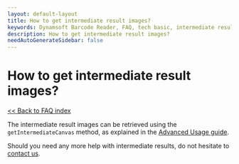 ```yaml
---
layout: default-layout
title: How to get intermediate result images?
keywords: Dynamsoft Barcode Reader, FAQ, tech basic, intermediate result images
description: How to get intermediate result images?
needAutoGenerateSidebar: false
---
```


# How to get intermediate result images?

[<< Back to FAQ index](index.md)

The intermediate result images can be retrieved using the `getIntermediateCanvas` method, as explained in the [Advanced Usage guide](https://www.dynamsoft.com/barcode-reader/programming/javascript/user-guide/advanced-usage.html?ver=latest#display-images-in-different-stages-of-the-reading-process).

Should you need any more help with intermediate results, do not hesitate to [contact us](https://www.dynamsoft.com/company/contact/).
